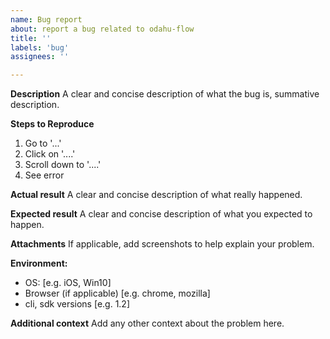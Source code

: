 ```yaml
---
name: Bug report
about: report a bug related to odahu-flow
title: ''
labels: 'bug'
assignees: ''

---
```


**Description**
A clear and concise description of what the bug is, summative description.

**Steps to Reproduce**
1. Go to '...'
1. Click on '....'
1. Scroll down to '....'
1. See error

**Actual result**
A clear and concise description of what really happened.

**Expected result**
A clear and concise description of what you expected to happen.

**Attachments**
If applicable, add screenshots to help explain your problem.

**Environment:**
 - OS: [e.g. iOS, Win10]
 - Browser (if applicable) [e.g. chrome, mozilla]
 - cli, sdk versions [e.g. 1.2]

**Additional context**
Add any other context about the problem here.
